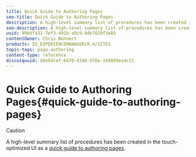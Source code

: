 ```yaml
---
title: Quick Guide to Authoring Pages
seo-title: Quick Guide to Authoring Pages
description: A high-level summary list of procedures has been created in the touch-optimized UI as a quick guide to authoring pages.
seo-description: A high-level summary list of procedures has been created in the touch-optimized UI as a quick guide to authoring pages.
uuid: 99b6fa31-7ef3-491b-a9c9-4db7029f3e89
contentOwner: Chris Bohnert
products: SG_EXPERIENCEMANAGER/6.4/SITES
topic-tags: page-authoring
content-type: reference
discoiquuid: d4e8dcef-6870-4340-976a-194089ea4c21
---
```


# Quick Guide to Authoring Pages{#quick-guide-to-authoring-pages}

>[!CAUTION]
>
>A high-level summary list of procedures has been created in the touch-optimized UI as a [quick guide to authoring pages](/help/sites-authoring/qg-page-authoring.md).


